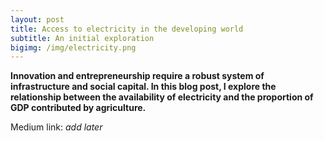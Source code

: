 ```yaml
---
layout: post
title: Access to electricity in the developing world
subtitle: An initial exploration
bigimg: /img/electricity.png
---
```


**Innovation and entrepreneurship require a robust system of infrastructure and social capital. In this blog post, I explore the relationship between the availability of electricity and the proportion of GDP contributed by agriculture.**

Medium link: *add later*
